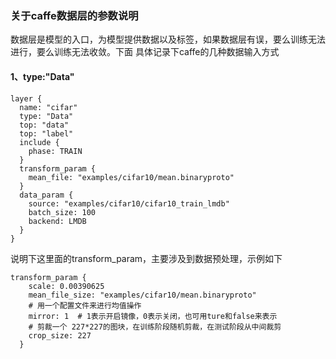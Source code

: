 ### 关于caffe数据层的参数说明
数据层是模型的入口，为模型提供数据以及标签，如果数据层有误，要么训练无法进行，要么训练无法收敛。下面
具体记录下caffe的几种数据输入方式
#### 1、type:"Data"
```
layer {
  name: "cifar"
  type: "Data"
  top: "data"
  top: "label"
  include {
    phase: TRAIN
  }
  transform_param {
    mean_file: "examples/cifar10/mean.binaryproto"
  }
  data_param {
    source: "examples/cifar10/cifar10_train_lmdb"
    batch_size: 100
    backend: LMDB
  }
}
```
说明下这里面的transform_param，主要涉及到数据预处理，示例如下
```
transform_param {
    scale: 0.00390625
    mean_file_size: "examples/cifar10/mean.binaryproto"
    # 用一个配置文件来进行均值操作
    mirror: 1  # 1表示开启镜像，0表示关闭，也可用ture和false来表示
    # 剪裁一个 227*227的图块，在训练阶段随机剪裁，在测试阶段从中间裁剪
    crop_size: 227
  }
```
